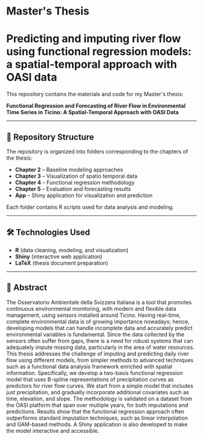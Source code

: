 # Master's Thesis
# Predicting and imputing river flow using functional regression models: a spatial-temporal approach with OASI data

This repository contains the materials and code for my Master's thesis:

**Functional Regression and Forecasting of River Flow in Environmental Time Series in Ticino: A Spatial-Temporal Approach with OASI Data**

---

## 📂 Repository Structure

The repository is organized into folders corresponding to the chapters of the thesis:

- **Chapter 2** – Baseline modeling approaches
- **Chapter 3** – Visualization of spatio temporal data
- **Chapter 4** – Functional regression methodology
- **Chapter 5** – Evaluation and forecasting results
- **App** – Shiny application for visualization and prediction

Each folder contains R scripts used for data analysis and modeling.

---

## 🛠️ Technologies Used

- **R** (data cleaning, modeling, and visualization)
- **Shiny** (interactive web application)
- **LaTeX** (thesis document preparation)

---

## 📖 Abstract 
The Osservatorio Ambientale della Svizzera Italiana is a tool that promotes continuous environmental monitoring, with modern and flexible data management, using sensors installed around Ticino. Having real-time, complete environmental data is of growing importance nowadays; hence, developing models that can handle incomplete data and accurately predict environmental variables is fundamental.
Since the data collected by the sensors often suffer from gaps, there is a need for robust systems that can adequately impute missing data, particularly in the area of water resources.
This thesis addresses the challenge of imputing and predicting daily river flow using different models, from simpler methods to advanced techniques such as a functional data analysis framework enriched with spatial information. Specifically, we develop a two-basis functional regression model that uses B-spline representations of precipitation curves as predictors for river flow curves. We start from a simple model that includes just precipitation, and gradually incorporate additional covariates such as time, elevation, and slope. The methodology is validated on a dataset from the OASI platform that span over multiple years, for both imputations and predictions.
Results show that the functional regression approach often outperforms standard imputation techniques, such as linear interpolation and GAM-based methods.
A Shiny application is also developed to make the model interactive and accessible.
